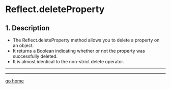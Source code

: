 # Reflect.deleteProperty

## 1. Description

- The Reflect.deleteProperty method allows you to delete a property on an object.
- It returns a Boolean indicating whether or not the property was successfully deleted.
- It is almost identical to the non-strict delete operator.

---

---

[go home](../Reflect.md)
